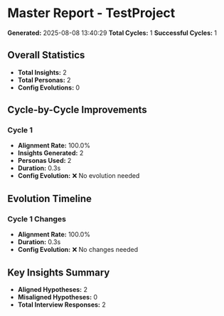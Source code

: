# Master Report - TestProject

**Generated:** 2025-08-08 13:40:29
**Total Cycles:** 1
**Successful Cycles:** 1

## Overall Statistics

- **Total Insights:** 2
- **Total Personas:** 2
- **Config Evolutions:** 0

## Cycle-by-Cycle Improvements

### Cycle 1

- **Alignment Rate:** 100.0%
- **Insights Generated:** 2
- **Personas Used:** 2
- **Duration:** 0.3s
- **Config Evolution:** ❌ No evolution needed

## Evolution Timeline

### Cycle 1 Changes

- **Alignment Rate:** 100.0%
- **Duration:** 0.3s
- **Config Evolution:** ❌ No changes needed

## Key Insights Summary

- **Aligned Hypotheses:** 2
- **Misaligned Hypotheses:** 0
- **Total Interview Responses:** 2

